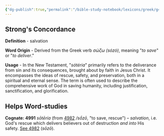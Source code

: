 ```yaml
---
{"dg-publish":true,"permalink":"/bible-study-notebook/lexicons/greek/g4991-soteria/","tags":["Greek/G4991-sótéria"],"created":"2025-06-02T23:40:12.183-04:00","updated":"2025-06-02T20:08:11.146-04:00"}
---
```


## Strong's Concordance

**Definition** - salvation

**Word Origin** - Derived from the Greek verb *σώζω (sózó)*, meaning "*to save*" or "*to deliver*."

**Usage** - In the New Testament, "*sótéria*" primarily refers to the deliverance from sin and its consequences, brought about by faith in Jesus Christ. It encompasses the ideas of rescue, safety, and preservation, both in a spiritual and eternal sense. The term is often used to describe the comprehensive work of God in saving humanity, including justification, sanctification, and glorification.

## Helps Word-studies

**Cognate: 4991** *sōtēría* (from [4982](https://biblehub.com/greek/4982.htm) */sṓzō*, "to save, rescue") – *salvation*, i.e. God's rescue which delivers believers out of destruction *and into* His safety. [See 4982](https://biblehub.com/greek/4982.htm) (*sōzō*).
